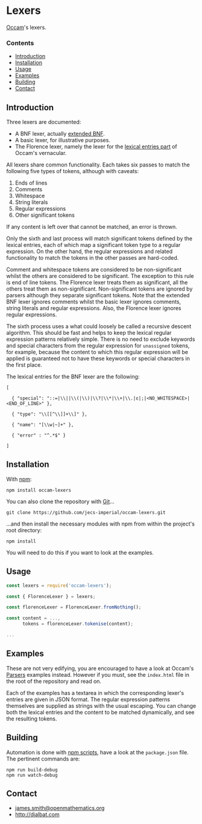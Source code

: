 # Lexers

[Occam](https://github.com/jecs-imperial/occam)'s lexers.

### Contents

- [Introduction](#introduction)
- [Installation](#installation)
- [Usage](#usage)
- [Examples](#examples)
- [Building](#building)
- [Contact](#contact)

## Introduction

Three lexers are documented:

* A BNF lexer, actually [extended BNF](https://en.wikipedia.org/wiki/Extended_Backus%E2%80%93Naur_form).
* A basic lexer, for illustrative purposes.
* The Florence lexer, namely the lexer for the [lexical entries part](https://raw.githubusercontent.com/jecs-imperial/occam-lexers/master/es6/florence/entries.js) of Occam's vernacular.

All lexers share common functionality. Each takes six passes to match the following five types of tokens, although with caveats:

1. Ends of lines
2. Comments
3. Whitespace
4. String literals
5. Regular expressions
6. Other significant tokens

If any content is left over that cannot be matched, an error is thrown.

Only the sixth and last process will match significant tokens defined by the lexical entries, each of which map a significant token type to a regular expression. On the other hand, the regular expressions and related functionality to match the tokens in the other passes are hard-coded.

Comment and whitespace tokens are considered to be non-significant whilst the others are considered to be significant. The exception to this rule is end of line tokens. The Florence lexer treats them as significant, all the others treat them as non-significant. Non-significant tokens are ignored by parsers although they separate significant tokens. Note that the extended BNF lexer ignores comments whilst the basic lexer ignores comments, string literals and regular expressions. Also, the Florence lexer ignores regular expressions.

The sixth process uses a what could loosely be called a recursive descent algorithm. This should be fast and helps to keep the lexical regular expression patterns relatively simple. There is no need to exclude keywords and special characters from the regular expression for `unassigned` tokens, for example, because the content to which this regular expression will be applied is guaranteed not to have these keywords or special characters in the first place.

The lexical entries for the BNF lexer are the following:

    [
    
      { "special": "::=|\\||\\(|\\)|\\?|\\*|\\+|\\.|ε|;|<NO_WHITESPACE>|<END_OF_LINE>" },
    
      { "type": "\\[[^\\]]+\\]" },
    
      { "name": "[\\w|~]+" },
    
      { "error" : "^.*$" }
    
    ]
    
## Installation

With [npm](https://www.npmjs.com/):

    npm install occam-lexers

You can also clone the repository with [Git](https://git-scm.com/)...

    git clone https://github.com/jecs-imperial/occam-lexers.git

...and then install the necessary modules with npm from within the project's root directory:

    npm install

You will need to do this if you want to look at the examples.

## Usage

```js
const lexers = require('occam-lexers');

const { FlorenceLexer } = lexers;

const florenceLexer = FlorenceLexer.fromNothing();

const content = ...,
      tokens = florenceLexer.tokenise(content);

...
```

## Examples

These are not very edifying, you are encouraged to have a look at Occam's [Parsers](https://github.com/jecs-imperial/parsers) examples instead. However if you must, see the `index.html` file in the root of the repository and read on.

Each of the examples has a textarea in which the corresponding lexer's entries are given in JSON format. The regular expression patterns themselves are supplied as strings with the usual escaping. You can change both the lexical entries and the content to be matched dynamically, and see the resulting tokens.

## Building

Automation is done with [npm scripts](https://docs.npmjs.com/misc/scripts), have a look at the `package.json` file. The pertinent commands are:

    npm run build-debug
    npm run watch-debug

## Contact

* james.smith@openmathematics.org
* http://djalbat.com
